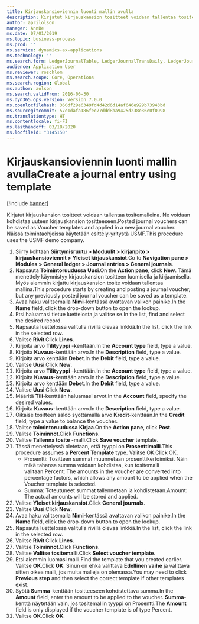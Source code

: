 ```yaml
---
title: Kirjauskansioviennin luonti mallin avulla
description: Kirjatut kirjauskansion tositteet voidaan tallentaa tositemalleina. Ne voidaan kohdistaa uuteen kirjauskansion tositteeseen.
author: aprilolson
manager: AnnBe
ms.date: 07/01/2019
ms.topic: business-process
ms.prod: ''
ms.service: dynamics-ax-applications
ms.technology: ''
ms.search.form: LedgerJournalTable, LedgerJournalTransDaily, LedgerJournalTransVoucherTemplate
audience: Application User
ms.reviewer: roschlom
ms.search.scope: Core, Operations
ms.search.region: Global
ms.author: aolson
ms.search.validFrom: 2016-06-30
ms.dyn365.ops.version: Version 7.0.0
ms.openlocfilehash: 360df29e6349fd4d42d6d14af646e929b73943bd
ms.sourcegitcommit: 57e1dafa186fec77ddd8ba9425d238e36e0f0998
ms.translationtype: HT
ms.contentlocale: fi-FI
ms.lasthandoff: 03/18/2020
ms.locfileid: "3145150"
---
```

# <a name="create-a-journal-entry-using-template"></a><span data-ttu-id="eaacd-103">Kirjauskansioviennin luonti mallin avulla</span><span class="sxs-lookup"><span data-stu-id="eaacd-103">Create a journal entry using template</span></span>

[!include [banner](../../includes/banner.md)]

<span data-ttu-id="eaacd-104">Kirjatut kirjauskansion tositteet voidaan tallentaa tositemalleina. Ne voidaan kohdistaa uuteen kirjauskansion tositteeseen.</span><span class="sxs-lookup"><span data-stu-id="eaacd-104">Posted journal vouchers can be saved as Voucher templates and applied in a new journal voucher.</span></span> <span data-ttu-id="eaacd-105">Näissä toimintaohjeissa käytetään esittely-yritystä USMF.</span><span class="sxs-lookup"><span data-stu-id="eaacd-105">This procedure uses the USMF demo company.</span></span>

1. <span data-ttu-id="eaacd-106">Siirry kohtaan **Siirtymisruutu > Moduulit > kirjanpito > kirjauskansioviennit > Yleiset kirjauskansiot**.</span><span class="sxs-lookup"><span data-stu-id="eaacd-106">Go to **Navigation pane > Modules > General ledger > Journal entries > General journals**.</span></span>
2. <span data-ttu-id="eaacd-107">Napsauta **Toimintoruudussa** **Uusi**.</span><span class="sxs-lookup"><span data-stu-id="eaacd-107">On the **Action pane**, click **New**.</span></span> <span data-ttu-id="eaacd-108">Tämä menettely käynnistyy kirjauskansion tositteen luomisella ja kirjaamisella. Myös aiemmin kirjattu kirjauskansion tosite voidaan tallentaa mallina.</span><span class="sxs-lookup"><span data-stu-id="eaacd-108">This procedure starts by creating and posting a journal voucher, but any previously posted journal voucher can be saved as a template.</span></span>  
3. <span data-ttu-id="eaacd-109">Avaa haku valitsemalla **Nimi**-kentässä avattavan valikon painike.</span><span class="sxs-lookup"><span data-stu-id="eaacd-109">In the **Name** field, click the drop-down button to open the lookup.</span></span>
4. <span data-ttu-id="eaacd-110">Etsi haluamasi tietue luettelosta ja valitse se.</span><span class="sxs-lookup"><span data-stu-id="eaacd-110">In the list, find and select the desired record.</span></span>
5. <span data-ttu-id="eaacd-111">Napsauta luettelossa valitulla rivillä olevaa linkkiä.</span><span class="sxs-lookup"><span data-stu-id="eaacd-111">In the list, click the link in the selected row.</span></span>
6. <span data-ttu-id="eaacd-112">Valitse **Rivit**.</span><span class="sxs-lookup"><span data-stu-id="eaacd-112">Click **Lines**.</span></span>
7. <span data-ttu-id="eaacd-113">Kirjoita arvo **Tilityyppi** -kenttään.</span><span class="sxs-lookup"><span data-stu-id="eaacd-113">In the **Account type** field, type a value.</span></span>
8. <span data-ttu-id="eaacd-114">Kirjoita **Kuvaus**-kenttään arvo.</span><span class="sxs-lookup"><span data-stu-id="eaacd-114">In the **Description** field, type a value.</span></span>
9. <span data-ttu-id="eaacd-115">Kirjoita arvo kenttään **Debet**.</span><span class="sxs-lookup"><span data-stu-id="eaacd-115">In the **Debit** field, type a value.</span></span>
10. <span data-ttu-id="eaacd-116">Valitse **Uusi**.</span><span class="sxs-lookup"><span data-stu-id="eaacd-116">Click **New**.</span></span>
11. <span data-ttu-id="eaacd-117">Kirjoita arvo **Tilityyppi** -kenttään.</span><span class="sxs-lookup"><span data-stu-id="eaacd-117">In the **Account type** field, type a value.</span></span>
12. <span data-ttu-id="eaacd-118">Kirjoita **Kuvaus**-kenttään arvo.</span><span class="sxs-lookup"><span data-stu-id="eaacd-118">In the **Description** field, type a value.</span></span>
13. <span data-ttu-id="eaacd-119">Kirjoita arvo kenttään **Debet**.</span><span class="sxs-lookup"><span data-stu-id="eaacd-119">In the **Debit** field, type a value.</span></span>
14. <span data-ttu-id="eaacd-120">Valitse **Uusi**.</span><span class="sxs-lookup"><span data-stu-id="eaacd-120">Click **New**.</span></span>
14. <span data-ttu-id="eaacd-121">Määritä **Tili**-kenttään haluamasi arvot.</span><span class="sxs-lookup"><span data-stu-id="eaacd-121">In the **Account** field, specify the desired values.</span></span>
15. <span data-ttu-id="eaacd-122">Kirjoita **Kuvaus**-kenttään arvo.</span><span class="sxs-lookup"><span data-stu-id="eaacd-122">In the **Description** field, type a value.</span></span>
16. <span data-ttu-id="eaacd-123">Oikaise tositteen saldo syöttämällä arvo **Kredit**-kenttään.</span><span class="sxs-lookup"><span data-stu-id="eaacd-123">In the **Credit** field, type a value to balance the voucher.</span></span>
17. <span data-ttu-id="eaacd-124">Valitse **toimintoruudussa** **Kirjaa**.</span><span class="sxs-lookup"><span data-stu-id="eaacd-124">On the **Action pane**, click **Post**.</span></span>
18. <span data-ttu-id="eaacd-125">Valitse **Toiminnot**.</span><span class="sxs-lookup"><span data-stu-id="eaacd-125">Click **Functions**.</span></span>
19. <span data-ttu-id="eaacd-126">Valitse **Tallenna tosite** -malli.</span><span class="sxs-lookup"><span data-stu-id="eaacd-126">Click **Save voucher** template.</span></span>
20. <span data-ttu-id="eaacd-127">Tässä menettelyssä oletetaan, että tyyppi on **Prosenttimalli**.</span><span class="sxs-lookup"><span data-stu-id="eaacd-127">This procedure assumes a **Percent Template** type.</span></span> <span data-ttu-id="eaacd-128">Valitse OK.</span><span class="sxs-lookup"><span data-stu-id="eaacd-128">Click OK.</span></span>
    - <span data-ttu-id="eaacd-129">Prosentti: Tositteen summat muunnetaan prosenttikertoimiksi. Näin mikä tahansa summa voidaan kohdistaa, kun tositemalli valitaan.</span><span class="sxs-lookup"><span data-stu-id="eaacd-129">Percent: The amounts in the voucher are converted into percentage factors, which allows any amount to be applied when the Voucher template is selected.</span></span>
    - <span data-ttu-id="eaacd-130">Summa: Toteutuneet summat tallennetaan ja kohdistetaan.</span><span class="sxs-lookup"><span data-stu-id="eaacd-130">Amount: The actual amounts will be stored and applied.</span></span>  
21. <span data-ttu-id="eaacd-131">Valitse **Yleiset kirjauskansiot**.</span><span class="sxs-lookup"><span data-stu-id="eaacd-131">Click **General journals**.</span></span>
22. <span data-ttu-id="eaacd-132">Valitse **Uusi**.</span><span class="sxs-lookup"><span data-stu-id="eaacd-132">Click **New**.</span></span>
23. <span data-ttu-id="eaacd-133">Avaa haku valitsemalla **Nimi**-kentässä avattavan valikon painike.</span><span class="sxs-lookup"><span data-stu-id="eaacd-133">In the **Name** field, click the drop-down button to open the lookup.</span></span>
24. <span data-ttu-id="eaacd-134">Napsauta luettelossa valitulla rivillä olevaa linkkiä.</span><span class="sxs-lookup"><span data-stu-id="eaacd-134">In the list, click the link in the selected row.</span></span>
25. <span data-ttu-id="eaacd-135">Valitse **Rivit**.</span><span class="sxs-lookup"><span data-stu-id="eaacd-135">Click **Lines**.</span></span>
26. <span data-ttu-id="eaacd-136">Valitse **Toiminnot**.</span><span class="sxs-lookup"><span data-stu-id="eaacd-136">Click **Functions**.</span></span>
27. <span data-ttu-id="eaacd-137">Valitse **Valitse tositemalli**.</span><span class="sxs-lookup"><span data-stu-id="eaacd-137">Click **Select voucher template**.</span></span>
28. <span data-ttu-id="eaacd-138">Etsi aiemmin luomasi malli.</span><span class="sxs-lookup"><span data-stu-id="eaacd-138">Find the template that you created earlier.</span></span> <span data-ttu-id="eaacd-139">Valitse **OK**.</span><span class="sxs-lookup"><span data-stu-id="eaacd-139">Click **OK**.</span></span> <span data-ttu-id="eaacd-140">Sinun on ehkä valittava **Edellinen vaihe** ja valittava sitten oikea malli, jos muita malleja on olemassa.</span><span class="sxs-lookup"><span data-stu-id="eaacd-140">You may need to click **Previous step** and then select the correct template if other templates exist.</span></span>  
29. <span data-ttu-id="eaacd-141">Syötä **Summa**-kenttään tositteeseen kohdistettava summa.</span><span class="sxs-lookup"><span data-stu-id="eaacd-141">In the **Amount** field, enter the amount to be applied to the voucher.</span></span> <span data-ttu-id="eaacd-142">**Summa**-kenttä näytetään vain, jos tositemallin tyyppi on Prosentti.</span><span class="sxs-lookup"><span data-stu-id="eaacd-142">The **Amount** field is only displayed if the voucher template is of type Percent.</span></span>  
30. <span data-ttu-id="eaacd-143">Valitse **OK**.</span><span class="sxs-lookup"><span data-stu-id="eaacd-143">Click **OK**.</span></span>

